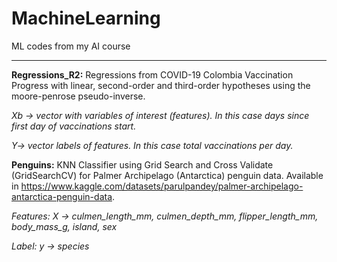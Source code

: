 # MachineLearning
ML codes from my AI course


----------------------------------------------------------------------------------------------------------------------------------------


**Regressions_R2:**
Regressions from COVID-19 Colombia Vaccination Progress with linear, second-order and third-order hypotheses using the moore-penrose pseudo-inverse.


*Xb -> vector with variables of interest (features). In this case days since first day of vaccinations start.*


*Y-> vector labels of features. In this case total vaccinations per day.*


**Penguins:**
KNN Classifier using Grid Search and Cross Validate (GridSearchCV) for Palmer Archipelago (Antarctica) penguin data. Available in https://www.kaggle.com/datasets/parulpandey/palmer-archipelago-antarctica-penguin-data.

*Features: X -> culmen_length_mm, culmen_depth_mm, flipper_length_mm, body_mass_g, island, sex*

*Label: y -> species*
